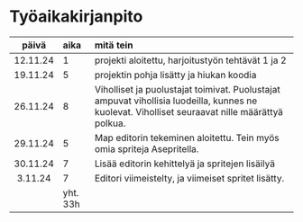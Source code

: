 # Työaikakirjanpito

| päivä | aika | mitä tein  |
| :----:|:-----| :-----|
| 12.11.24 | 1    | projekti aloitettu, harjoitustyön tehtävät 1 ja 2 |
| 19.11.24 | 5    | projektin pohja lisätty ja hiukan koodia |
| 26.11.24 | 8    | Viholliset ja puolustajat toimivat. Puolustajat ampuvat vihollisia luodeilla, kunnes ne kuolevat. Viholliset seuraavat nille määrättyä polkua. |
| 29.11.24 | 5    | Map editorin tekeminen aloitettu. Tein myös omia spriteja Asepritella. |
| 30.11.24 | 7    | Lisää editorin kehittelyä ja spritejen lisäilyä |
| 3.11.24 | 7     | Editori viimeistelty, ja viimeiset spritet lisätty. |
| | yht. 33h |
